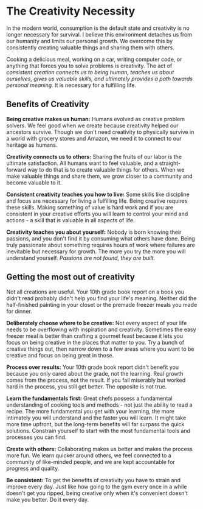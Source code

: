 # The Creativity Necessity

In the modern world, consumption is the default state and creativity is no longer necessary for survival.
I believe this environment detaches us from our humanity and limits our personal growth.
We overcome this by consistently creating valuable things and sharing them with others.

Cooking a delicious meal, working on a car, writing computer code, or anything that forces you to solve problems is creativity.
The act of *consistent creation connects us to being human, teaches us about ourselves, gives us valuable skills, and ultimately provides a path towards personal meaning.*
It is necessary for a fulfilling life.

## Benefits of Creativity

**Being creative makes us human:**
Humans evolved as creative problem solvers.
We feel good when we create because creativity helped our ancestors survive.
Though we don't need creativity to physically survive in a world with grocery stores and Amazon, we need it to connect to our heritage as humans.

**Creativity connects us to others:**
Sharing the fruits of our labor is the ultimate satisfaction.
All humans want to feel valuable, and a straight-forward way to do that is to create valuable things for others.
When we make valuable things and share them, we grow closer to a community and become valuable to it.

**Consistent creativity teaches you how to live:**
Some skills like discipline and focus are necessary for living a fulfilling life.
Being creative requires these skills.
Making something of value is hard work and if you are consistent in your creative efforts you will learn to control your mind and actions - a skill that is valuable in all aspects of life.

**Creativity teaches you about yourself:**
Nobody is born knowing their passions, and you don't find it by consuming what others have done.
Being truly passionate about something requires hours of work where failures are inevitable but necessary for growth.
The more you try the more you will understand yourself.
*Passions are not found, they are built.*

## Getting the most out of creativity

Not all creations are useful.
Your 10th grade book report on a book you didn't read probably didn't help you find your life's meaning.
Neither did the half-finished painting in your closet or the premade freezer meals you made for dinner.

**Deliberately choose where to be creative:**
Not every aspect of your life needs to be overflowing with inspiration and creativity.
Sometimes the easy freezer meal is better than crafting a gourmet feast because it lets you focus on being creative in the places that matter to you.
Try a bunch of creative things out, then narrow down to a few areas where you want to be creative and focus on being great in those.

**Process over results:**
Your 10th grade book report didn't benefit you because you only cared about the grade, not the learning.
Real growth comes from the process, not the result.
If you fail miserably but worked hard in the process, you still get better.
The opposite is not true.

**Learn the fundamentals first:**
Great chefs possess a fundamental understanding of cooking tools and methods - not just the ability to read a recipe.
The more fundamental you get with your learning, the more intimately you will understand and the faster you will learn.
It might take more time upfront, but the long-term benefits will far surpass the quick solutions.
Constrain yourself to start with the most fundamental tools and processes you can find.

**Create with others:**
Collaborating makes us better and makes the process more fun.
We learn quicker around others, we feel connected to a community of like-minded people, and we are kept accountable for progress and quality.

**Be consistent:**
To get the benefits of creativity you have to strain and improve every day.
Just like how going to the gym every once in a while doesn't get you ripped, being creative only when it's convenient doesn't make you better.
Do it every day.
